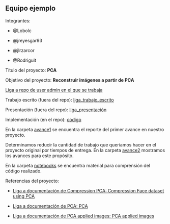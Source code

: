 ## Equipo ejemplo

Integrantes:

* @Lobolc

* @jreyesgar93

* @jlrzarcor

* @Rodriguit

Título del proyecto: **PCA**

Objetivo del proyecto: **Reconstruir imágenes a partir de PCA**

[Liga a repo de user admin en el que se trabaja]()

Trabajo escrito (fuera del repo): [liga_trabajo_escrito]()

Presentación (fuera del repo): [liga_presentación]()

Implementación (en el repo): [codigo](codigo) 


En la carpeta [avance1](avance1) se encuentra el reporte del primer avance en nuestro proyecto. 

Determinamos reducir la cantidad de trabajo que queríamos hacer en el proyecto original por tiempos de entrega. En la carpeta [avance2](avance2) mostramos los avances para este propósito.

En la carpeta [notebooks](notebooks) se encuentra material para comprensión del código realizado.

Referencias del proyecto:

* [Liga a documentación de Compression PCA: Compression Face dataset using PCA](https://towardsdatascience.com/face-dataset-compression-using-pca-cddf13c63583)

* [Liga a documentación de PCA: PCA](https://towardsdatascience.com/principal-component-analysis-visualized-17701e18f2fa)

* [Liga a documentación de PCA applied images: PCA applied images](http://people.ciirc.cvut.cz/~hlavac/TeachPresEn/11ImageProc/15PCA.pdf)


